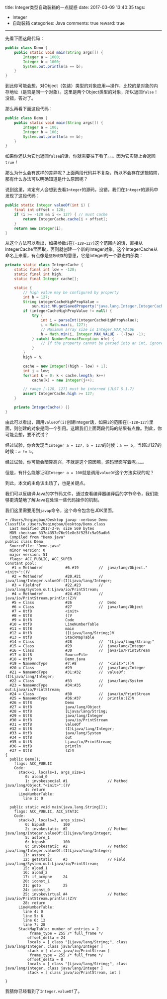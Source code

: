 title: Integer类型自动装箱的一点疑惑
date: 2017-03-09 13:40:35
tags: 
- Integer
- 自动装箱
categories: Java
comments: true
reward: true
---

先看下面这段代码：

```java
public class Demo {
    public static void main(String args[]) {
        Integer a = 1000;
        Integer b = 1000;
        System.out.println(a == b);
    }
}
```
到此你可能会想，对Object（包装）类型的对象应用`==`操作，比较的是对象的内存地址（是否是同一个对象）。这里是两个Object类型的对象，所以返回`false`！没错，答对了。

那么再看下面这段代码：

```java
public class Demo {
    public static void main(String args[]) {
        Integer a = 100;
        Integer b = 100;
        System.out.println(a == b);
    }
}
```

如果你还认为它也返回`false`的话，你就需要往下看了。。。因为它实际上会返回`true`！

<!-- more -->

那么为什么会有这样的差异呢？上面两段代码并不复杂，所以不会存在逻辑陷阱，那有什么办法可以明确知道是什么原因呢？

说到这里，肯定有人会想到去看`Integer`的源码，没错，我们在`Integer`的源码中发现了这段代码：

```java
public static Integer valueOf(int i) {
	final int offset = 128;
	if (i >= -128 && i <= 127) { // must cache
		return IntegerCache.cache[i + offset];
	}
	return new Integer(i);
}
```

从这个方法可以看出，如果参数`i`在`[-128~127]`这个范围内的话，直接从IntegerCache里面取，否则就创建一个新的Integer对象。这个IntegerCache从命名上来看，有点像是`整数缓存`的意思，它是Integer的一个静态内部类：

```java
private static class IntegerCache {
    static final int low = -128;
    static final int high;
    static final Integer cache[];

    static {
        // high value may be configured by property
        int h = 127;
        String integerCacheHighPropValue =
            sun.misc.VM.getSavedProperty("java.lang.Integer.IntegerCache.high");
        if (integerCacheHighPropValue != null) {
            try {
                int i = parseInt(integerCacheHighPropValue);
                i = Math.max(i, 127);
                // Maximum array size is Integer.MAX_VALUE
                h = Math.min(i, Integer.MAX_VALUE - (-low) -1);
            } catch( NumberFormatException nfe) {
                // If the property cannot be parsed into an int, ignore it.
            }
        }
        high = h;

        cache = new Integer[(high - low) + 1];
        int j = low;
        for(int k = 0; k < cache.length; k++)
            cache[k] = new Integer(j++);

        // range [-128, 127] must be interned (JLS7 5.1.7)
        assert IntegerCache.high >= 127;
    }

    private IntegerCache() {}
}
```

由此可以看出，调用`valueOf(i)`创建Integer话，如果`i`的范围在`[-128~127]`里面，则创建的对象是同一个引用。这跟我们上面两段代码的结果有点像。到此，你可能会想，要不试试？

经过试验，你会发现当`Integer a = 127, b = 127`的时候：`a == b`，当超过127的时候：`a != b`。

经过试验，你可能会暗算高兴，不就是这个原因嘛，源码里面写着呢。。。。

但是，有什么能够证明`Integer a = 100`就是调用`valueOf`这个方法实现的呢？

到此，本文的主角该出场了，也是关键点。

我们可以反编译Java的字节码文件，通过查看编译器编译后的字节命令，我们能够更清楚地了解Java在处理一些代码操作的机制。

我们这里需要用到`javap`命令，这个命令包含在JDK里面。

```
➜ /Users/heqingbao/Desktop javap -verbose Demo
Classfile /Users/heqingbao/Desktop/Demo.class
  Last modified 2017-3-9; size 569 bytes
  MD5 checksum 337e4357e76e91e8e3f525fc9a95adb6
  Compiled from "Demo.java"
public class Demo
  SourceFile: "Demo.java"
  minor version: 0
  major version: 51
  flags: ACC_PUBLIC, ACC_SUPER
Constant pool:
   #1 = Methodref          #6.#19         //  java/lang/Object."<init>":()V
   #2 = Methodref          #20.#21        //  java/lang/Integer.valueOf:(I)Ljava/lang/Integer;
   #3 = Fieldref           #22.#23        //  java/lang/System.out:Ljava/io/PrintStream;
   #4 = Methodref          #24.#25        //  java/io/PrintStream.println:(Z)V
   #5 = Class              #26            //  Demo
   #6 = Class              #27            //  java/lang/Object
   #7 = Utf8               <init>
   #8 = Utf8               ()V
   #9 = Utf8               Code
  #10 = Utf8               LineNumberTable
  #11 = Utf8               main
  #12 = Utf8               ([Ljava/lang/String;)V
  #13 = Utf8               StackMapTable
  #14 = Class              #28            //  "[Ljava/lang/String;"
  #15 = Class              #29            //  java/lang/Integer
  #16 = Class              #30            //  java/io/PrintStream
  #17 = Utf8               SourceFile
  #18 = Utf8               Demo.java
  #19 = NameAndType        #7:#8          //  "<init>":()V
  #20 = Class              #29            //  java/lang/Integer
  #21 = NameAndType        #31:#32        //  valueOf:(I)Ljava/lang/Integer;
  #22 = Class              #33            //  java/lang/System
  #23 = NameAndType        #34:#35        //  out:Ljava/io/PrintStream;
  #24 = Class              #30            //  java/io/PrintStream
  #25 = NameAndType        #36:#37        //  println:(Z)V
  #26 = Utf8               Demo
  #27 = Utf8               java/lang/Object
  #28 = Utf8               [Ljava/lang/String;
  #29 = Utf8               java/lang/Integer
  #30 = Utf8               java/io/PrintStream
  #31 = Utf8               valueOf
  #32 = Utf8               (I)Ljava/lang/Integer;
  #33 = Utf8               java/lang/System
  #34 = Utf8               out
  #35 = Utf8               Ljava/io/PrintStream;
  #36 = Utf8               println
  #37 = Utf8               (Z)V
{
  public Demo();
    flags: ACC_PUBLIC
    Code:
      stack=1, locals=1, args_size=1
         0: aload_0
         1: invokespecial #1                  // Method java/lang/Object."<init>":()V
         4: return
      LineNumberTable:
        line 1: 0

  public static void main(java.lang.String[]);
    flags: ACC_PUBLIC, ACC_STATIC
    Code:
      stack=3, locals=3, args_size=1
         0: bipush        100
         2: invokestatic  #2                  // Method java/lang/Integer.valueOf:(I)Ljava/lang/Integer;
         5: astore_1
         6: bipush        100
         8: invokestatic  #2                  // Method java/lang/Integer.valueOf:(I)Ljava/lang/Integer;
        11: astore_2
        12: getstatic     #3                  // Field java/lang/System.out:Ljava/io/PrintStream;
        15: aload_1
        16: aload_2
        17: if_acmpne     24
        20: iconst_1
        21: goto          25
        24: iconst_0
        25: invokevirtual #4                  // Method java/io/PrintStream.println:(Z)V
        28: return
      LineNumberTable:
        line 4: 0
        line 5: 6
        line 6: 12
        line 7: 28
      StackMapTable: number_of_entries = 2
           frame_type = 255 /* full_frame */
          offset_delta = 24
          locals = [ class "[Ljava/lang/String;", class java/lang/Integer, class java/lang/Integer ]
          stack = [ class java/io/PrintStream ]
           frame_type = 255 /* full_frame */
          offset_delta = 0
          locals = [ class "[Ljava/lang/String;", class java/lang/Integer, class java/lang/Integer ]
          stack = [ class java/io/PrintStream, int ]

}
```

我猜你已经看到了`Integer.valueOf`了。